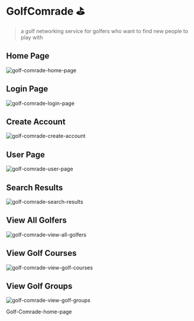 # GolfComrade :golf:
> a golf networking service for golfers who want to find new people to play with

## Home Page
![golf-comrade-home-page](https://cloud.githubusercontent.com/assets/19395858/16741967/973e2b70-475a-11e6-94aa-c86632ac49cc.png)
## Login Page
![golf-comrade-login-page](https://cloud.githubusercontent.com/assets/19395858/16741970/9ab89fa6-475a-11e6-9a47-129e1c697c03.png)
## Create Account
![golf-comrade-create-account](https://cloud.githubusercontent.com/assets/19395858/16741975/9f355de4-475a-11e6-92fe-4aa138161152.png)
## User Page
![golf-comrade-user-page](https://cloud.githubusercontent.com/assets/19395858/16741986/a8379aa6-475a-11e6-8205-70b20a0af1df.png)
## Search Results
![golf-comrade-search-results](https://cloud.githubusercontent.com/assets/19395858/16741992/abaf5a66-475a-11e6-9ae4-d18981dedd44.png)
## View All Golfers
![golf-comrade-view-all-golfers](https://cloud.githubusercontent.com/assets/19395858/16741994/ae2a6ef2-475a-11e6-8d60-801604c5f6fa.png)
## View Golf Courses
![golf-comrade-view-golf-courses](https://cloud.githubusercontent.com/assets/19395858/16741995/b05e6750-475a-11e6-880f-c8b1c9524a72.png)
## View Golf Groups
![golf-comrade-view-golf-groups](https://cloud.githubusercontent.com/assets/19395858/16742000/b247ad6a-475a-11e6-8daf-9280cc514058.png)








Golf-Comrade-home-page
